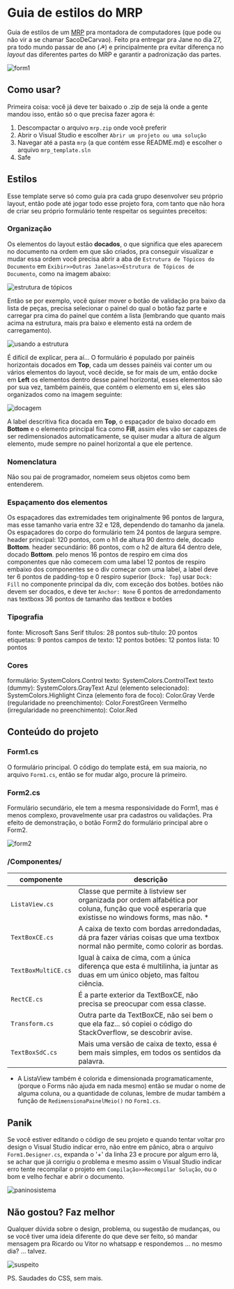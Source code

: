 # Guia de estilos do MRP

Guia de estilos de um [MRP](https://pt.wikipedia.org/wiki/Material_Requirement_Planning) pra montadora de computadores (que pode ou não vir a se chamar SacoDeCarvao). Feito pra entregar pra Jane no dia 27, pra todo mundo passar de ano (☭) e principalmente pra evitar diferença no *layout* das diferentes partes do MRP e garantir a padronização das partes.

![form1](./img/form1.png)

## Como usar?

Primeira coisa: você já deve ter baixado o .zip de seja lá onde a gente mandou isso, então só o que precisa fazer agora é:
1. Descompactar o arquivo `mrp.zip` onde você preferir
2. Abrir o Visual Studio e escolher `Abrir um projeto ou uma solução`
3. Navegar até a pasta `mrp` (a que contém esse README.md) e escolher o arquivo `mrp_template.sln`
4. Safe

## Estilos
Esse template serve só como guia pra cada grupo desenvolver seu próprio layout, então pode até jogar todo esse projeto fora, com tanto que não hora de criar seu próprio formulário tente respeitar os seguintes preceitos:

### Organização
Os elementos do layout estão **docados**, o que significa que eles aparecem no documento na ordem em que são criados, pra conseguir visualizar e mudar essa ordem você precisa abrir a aba de `Estrutura de Tópicos do Documento` em `Exibir>>Outras Janelas>>Estrutura de Tópicos de Documento`, como na imagem abaixo:

![estrutura de tópicos](./img/estruturadetopicos.png)

Então se por exemplo, você quiser mover o botão de validação pra baixo da lista de peças, precisa selecionar o painel do qual o botão faz parte e carregar pra cima do painel que contém a lista (lembrando que quanto mais acima na estrutura, mais pra baixo e elemento está na ordem de carregamento).

![usando a estrutura](./img/estruturaSelecionarElemento.jpg)

É difícil de explicar, pera aí...
O formulário é populado por painéis horizontais docados em **Top**, cada um desses painéis vai conter um ou vários elementos do layout, você decide, se for mais de um, então docke em **Left** os elementos dentro desse painel horizontal, esses elementos são por sua vez, também painéis, que contém o elemento em si, eles são organizados como na imagem seguinte:

![docagem](./img/dockagem.jpg)

A label descritiva fica docada em **Top**, o espaçador de baixo docado em **Bottom** e o elemento principal fica como **Fill**, assim eles vão ser capazes de ser redimensionados automaticamente, se quiser mudar a altura de algum elemento, mude sempre no painel horizontal a que ele pertence.

### Nomenclatura
Não sou pai de programador, nomeiem seus objetos como bem entenderem.

### Espaçamento dos elementos
Os espaçadores das extremidades tem originalmente 96 pontos de largura, mas esse tamanho varia entre 32 e 128, dependendo do tamanho da janela.
Os espaçadores do corpo do formulário tem 24 pontos de largura sempre.
header principal: 120 pontos, com o h1 de altura 90 dentro dele, docado **Bottom**.
header secundário: 86 pontos, com o h2 de altura 64 dentro dele, docado **Bottom**.
pelo menos 16 pontos de respiro em cima dos componentes que não comecem com uma label
12 pontos de respiro embaixo dos componentes
se o div começar com uma label, a label deve ter 6 pontos de padding-top e 0 respiro superior (`Dock: Top`)
usar `Dock: Fill` no componente principal da div, com exceção dos botões.
botões não devem ser docados, e deve ter `Anchor: None`
6 pontos de arredondamento nas textboxs
36 pontos de tamanho das textbox e botões

### Tipografia
fonte: Microsoft Sans Serif
títulos: 28 pontos
sub-título: 20 pontos
etiquetas: 9 pontos
campos de texto: 12 pontos
botões: 12 pontos
lista: 10 pontos

### Cores
formulário: SystemColors.Control
texto: SystemColors.ControlText
texto (dummy): SystemColors.GrayText
Azul (elemento selecionado): SystemColors.Highlight
Cinza (elemento fora de foco): Color.Gray
Verde (regularidade no preenchimento): Color.ForestGreen
Vermelho (irregularidade no preenchimento): Color.Red

## Conteúdo do projeto

### Form1.cs
O formulário principal. O código do template está, em sua maioria, no arquivo `Form1.cs`, então se for mudar algo, procure lá primeiro.

### Form2.cs
Formulário secundário, ele tem a mesma responsividade do Form1, mas é menos complexo, provavelmente usar pra cadastros ou validações. Pra efeito de demonstração, o botão Form2 do formulário principal abre o Form2.

![form2](./img/form2.png)

### /Componentes/

| componente            | descrição  |
|---|---|
| `ListaView.cs`        | Classe que permite à listview ser organizada por ordem alfabética por coluna, função que você esperaria que existisse no windows forms, mas não. * |
| `TextBoxCE.cs`        | A caixa de texto com bordas arredondadas, dá pra fazer várias coisas que uma textbox normal não permite, como colorir as bordas.  |
| `TextBoxMultiCE.cs`   | Igual à caixa de cima, com a única diferença que esta é multilinha, ia juntar as duas em um único objeto, mas faltou ciência.  |
| `RectCE.cs`           | É a parte exterior da TextBoxCE, não precisa se preocupar com essa classe.  |
| `Transform.cs`        | Outra parte da TextBoxCE, não sei bem o que ela faz... só copiei o código do StackOverflow, se descobrir avise. |
| `TextBoxSdC.cs`       | Mais uma versão de caixa de texto, essa é bem mais simples, em todos os sentidos da palavra. |

* A ListaView também é colorida e dimensionada programaticamente, (porque o Forms não ajuda em nada mesmo) então se mudar o nome de alguma coluna, ou a quantidade de colunas, lembre de mudar também a função de `RedimensionaPainelMeio()` no `Form1.cs`.

## Panik
Se você estiver editando o código de seu projeto e quando tentar voltar pro design o Visual Studio indicar erro, não entre em pânico, abra o arquivo `Form1.Designer.cs`, expanda o '+' da linha 23 e procure por algum erro lá, se achar que já corrigiu o problema e mesmo assim o Visual Studio indicar erro tente recompilar o projeto em `Compilação>>Recompilar Solução`, ou o bom e velho fechar e abrir o documento.

![paninosistema](./img/panik.png)

## Não gostou? Faz melhor
Qualquer dúvida sobre o design, problema, ou sugestão de mudanças, ou se você tiver uma ideia diferente do que deve ser feito, só mandar mensagem pra Ricardo ou Vitor no whatsapp e respondemos ... no mesmo dia? ... talvez.

![suspeito](./img/tarefas.png)

PS. Saudades do CSS, sem mais.